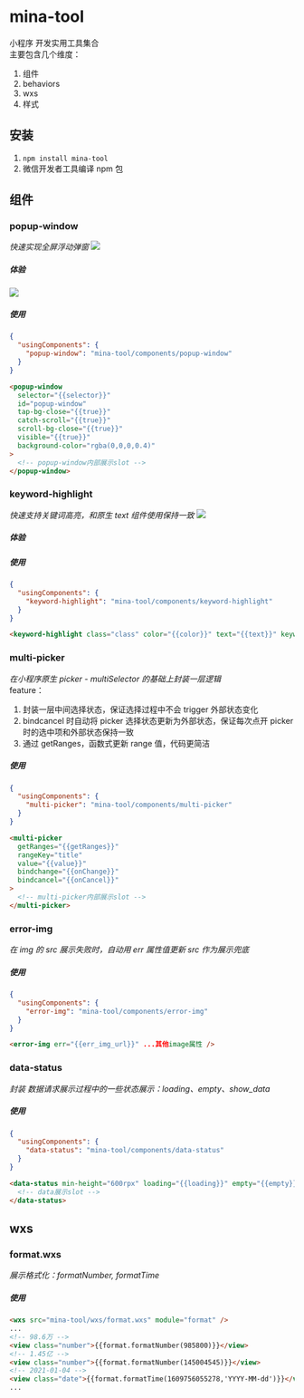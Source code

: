 # mina-tool

小程序 开发实用工具集合  
主要包含几个维度：

1. 组件
2. behaviors
3. wxs
4. 样式

## 安装

1. `npm install mina-tool`
2. 微信开发者工具编译 npm 包

## 组件

### popup-window

_快速实现全屏浮动弹窗_
![](https://tva1.sinaimg.cn/large/0081Kckwly1gltjys368lj30u00lntak.jpg)

##### 体验

![](https://tva1.sinaimg.cn/large/0081Kckwly1glmk9m5e9jj3076076my2.jpg)

##### 使用

```json
{
  "usingComponents": {
    "popup-window": "mina-tool/components/popup-window"
  }
}
```

```html
<popup-window
  selector="{{selector}}"
  id="popup-window"
  tap-bg-close="{{true}}"
  catch-scroll="{{true}}"
  scroll-bg-close="{{true}}"
  visible="{{true}}"
  background-color="rgba(0,0,0,0.4)"
>
  <!-- popup-window内部展示slot -->
</popup-window>
```

### keyword-highlight

_快速支持关键词高亮，和原生 text 组件使用保持一致_
![](https://636f-could-test-1258393788.tcb.qcloud.la/README/screenshot-keyword-hightlight.jpeg)

##### 体验

##### 使用

```json
{
  "usingComponents": {
    "keyword-highlight": "mina-tool/components/keyword-highlight"
  }
}
```

```html
<keyword-highlight class="class" color="{{color}}" text="{{text}}" keyword="{{keyword}}" />
```

### multi-picker

_在小程序原生 picker - multiSelector 的基础上封装一层逻辑_  
feature：

1. 封装一层中间选择状态，保证选择过程中不会 trigger 外部状态变化
2. bindcancel 时自动将 picker 选择状态更新为外部状态，保证每次点开 picker 时的选中项和外部状态保持一致
3. 通过 getRanges，函数式更新 range 值，代码更简洁

##### 使用

```json
{
  "usingComponents": {
    "multi-picker": "mina-tool/components/multi-picker"
  }
}
```

```html
<multi-picker
  getRanges="{{getRanges}}"
  rangeKey="title"
  value="{{value}}"
  bindchange="{{onChange}}"
  bindcancel="{{onCancel}}"
>
  <!-- multi-picker内部展示slot -->
</multi-picker>
```

### error-img

_在 img 的 src 展示失败时，自动用 err 属性值更新 src 作为展示兜底_

##### 使用

```json
{
  "usingComponents": {
    "error-img": "mina-tool/components/error-img"
  }
}
```

```html
<error-img err="{{err_img_url}}" ...其他image属性 />
```

### data-status

_封装 数据请求展示过程中的一些状态展示：loading、empty、show_data_

##### 使用

```json
{
  "usingComponents": {
    "data-status": "mina-tool/components/data-status"
  }
}
```

```html
<data-status min-height="600rpx" loading="{{loading}}" empty="{{empty}}">
  <!-- data展示slot -->
</data-status>
```

## wxs

### format.wxs

_展示格式化：formatNumber, formatTime_

##### 使用

```html
<wxs src="mina-tool/wxs/format.wxs" module="format" />
...
<!-- 98.6万 -->
<view class="number">{{format.formatNumber(985800)}}</view>
<!-- 1.45亿 -->
<view class="number">{{format.formatNumber(145004545)}}</view>
<!-- 2021-01-04 -->
<view class="date">{{format.formatTime(1609756055278,'YYYY-MM-dd')}}</view>
...
```
